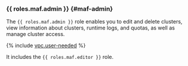 ### {{ roles.maf.admin }} {#maf-admin}

The `{{ roles.maf.admin }}` role enables you to edit and delete clusters, view information about clusters, runtime logs, and quotas, as well as manage cluster access.

{% include [vpc.user-needed](vpc.user-needed.md) %}

It includes the `{{ roles.maf.editor }}` role.
